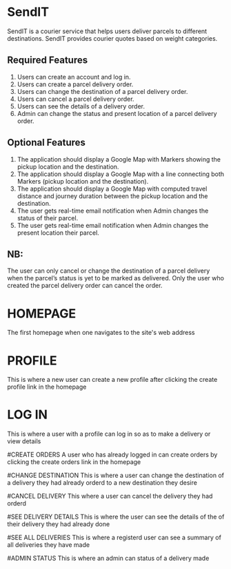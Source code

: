# SendIT

SendIT is a courier service that helps users deliver parcels to different destinations. SendIT provides courier quotes based on weight categories.

## Required Features

1. Users can create an account and log in.
2. Users can create a parcel delivery order.
3. Users can change the destination of a parcel delivery order.
4. Users can cancel a parcel delivery order.
5. Users can see the details of a delivery order.
6. Admin can change the status and present location of a parcel delivery order.

 
## Optional Features

1. The application should display a Google Map with Markers showing the pickup location and the destination.
2. The application should display a Google Map with a line connecting both Markers (pickup location and the destination).
3. The application should display a Google Map with computed travel distance and journey duration between the pickup location and the destination.
4. The user gets real-time email notification when Admin changes the status of their parcel.
5. The user gets real-time email notification when Admin changes the present location their parcel.

## NB:

The user can only cancel or change the destination of a parcel delivery when the parcel’s status is yet to be marked as delivered.
Only the user who created the parcel delivery order can cancel the order.

# HOMEPAGE
The first homepage when one navigates to the site's web address 

# PROFILE 
This is where a new user can create a new profile after clicking the create profile link in the homepage

# LOG IN
This is where a user with a profile can log in so as to make a delivery or view details

#CREATE ORDERS 
A user who has already logged in can create orders by clicking the create orders link in the homepage 

#CHANGE DESTINATION
This is where a user can change the destination of a delivery they had already orderd to a new destination they desire

#CANCEL DELIVERY
This where a user can cancel the delivery they had orderd

#SEE DELIVERY DETAILS
This is where the user can see the details of the of their delivery they had already done 

#SEE ALL DELIVERIES
This is where a registerd user can see a summary of all deliveries they have made 

#ADMIN STATUS
This is where an admin can status of a delivery made 

